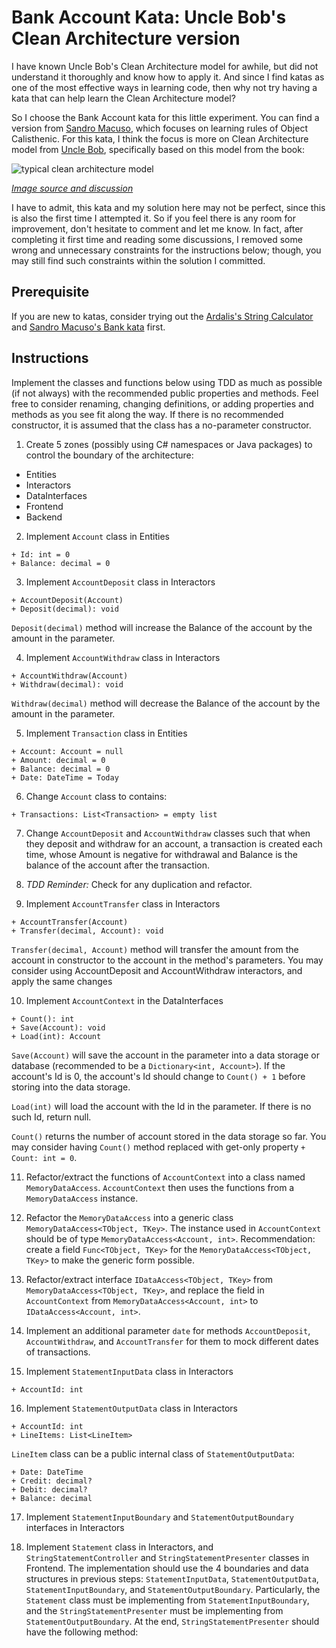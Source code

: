# Bank Account Kata: Uncle Bob's Clean Architecture version

I have known Uncle Bob's Clean Architecture model for awhile, but did not understand it thoroughly and know how to apply it. And since I find katas as one of the most effective ways in learning code, then why not try having a kata that can help learn the Clean Architecture model?

So I choose the Bank Account kata for this little experiment. You can find a version from [Sandro Macuso](https://github.com/sandromancuso/Bank-kata), which focuses on learning rules of Object Calisthenic. For this kata, I think the focus is more on Clean Architecture model from [Uncle Bob](https://blog.cleancoder.com/uncle-bob/2012/08/13/the-clean-architecture.html), specifically based on this model from the book: 

![typical clean architecture model](https://i.stack.imgur.com/K44FQ.jpg)

<i>[Image source and discussion](https://softwareengineering.stackexchange.com/questions/380251/clean-architecture-what-is-the-view-model)</i>

I have to admit, this kata and my solution here may not be perfect, since this is also the first time I attempted it. So if you feel there is any room for improvement, don't hesitate to comment and let me know. In fact, after completing it first time and reading some discussions, I removed some wrong and unnecessary constraints for the instructions below; though, you may still find such constraints within the solution I committed.

## Prerequisite

If you are new to katas, consider trying out the [Ardalis's String Calculator](https://www.youtube.com/watch?v=H96nnZuQO00) and [Sandro Macuso's Bank kata](https://github.com/sandromancuso/Bank-kata) first.

## Instructions

Implement the classes and functions below using TDD as much as possible (if not always) with the recommended public properties and methods. Feel free to consider renaming, changing definitions, or adding properties and methods as you see fit along the way. If there is no recommended constructor, it is assumed that the class has a no-parameter constructor.

1. Create 5 zones (possibly using C# namespaces or Java packages) to control the boundary of the architecture:

- Entities
- Interactors
- DataInterfaces
- Frontend
- Backend

2. Implement `Account` class in Entities

```
+ Id: int = 0
+ Balance: decimal = 0
```

3. Implement `AccountDeposit` class in Interactors

```
+ AccountDeposit(Account)
+ Deposit(decimal): void
```

`Deposit(decimal)` method will increase the Balance of the account by the amount in the parameter.

4. Implement `AccountWithdraw` class in Interactors

```
+ AccountWithdraw(Account)
+ Withdraw(decimal): void
```

`Withdraw(decimal)` method will decrease the Balance of the account by the amount in the parameter.

5. Implement `Transaction` class in Entities

```
+ Account: Account = null
+ Amount: decimal = 0
+ Balance: decimal = 0
+ Date: DateTime = Today
```

6. Change `Account` class to contains:

```
+ Transactions: List<Transaction> = empty list
```

7. Change `AccountDeposit` and `AccountWithdraw` classes such that when they deposit and withdraw for an account, a transaction is created each time, whose Amount is negative for withdrawal and Balance is the balance of the account after the transaction.

8. *TDD Reminder:* Check for any duplication and refactor.

9. Implement `AccountTransfer` class in Interactors

```
+ AccountTransfer(Account)
+ Transfer(decimal, Account): void
```

`Transfer(decimal, Account)` method will transfer the amount from the account in constructor to the account in the method's parameters. You may consider using AccountDeposit and AccountWithdraw interactors, and apply the same changes 

10. Implement `AccountContext` in the DataInterfaces

```
+ Count(): int
+ Save(Account): void
+ Load(int): Account
```

`Save(Account)` will save the account in the parameter into a data storage or database (recommended to be a `Dictionary<int, Account>`). If the account's Id is 0, the account's Id should change to `Count() + 1` before storing into the data storage.

`Load(int)` will load the account with the Id in the parameter. If there is no such Id, return null.

`Count()` returns the number of account stored in the data storage so far. You may consider having `Count()` method replaced with get-only property `+ Count: int = 0`.

11. Refactor/extract the functions of `AccountContext` into a class named `MemoryDataAccess`. `AccountContext` then uses the functions from a `MemoryDataAccess` instance.

12. Refactor the `MemoryDataAccess` into a generic class `MemoryDataAccess<TObject, TKey>`. The instance used in `AccountContext` should be of type `MemoryDataAccess<Account, int>`. Recommendation: create a field `Func<TObject, TKey>` for the `MemoryDataAccess<TObject, TKey>` to make the generic form possible.

13. Refactor/extract interface `IDataAccess<TObject, TKey>` from `MemoryDataAccess<TObject, TKey>`, and replace the field in `AccountContext` from `MemoryDataAccess<Account, int>` to `IDataAccess<Account, int>`.

14. Implement an additional parameter `date` for methods `AccountDeposit`, `AccountWithdraw`, and `AccountTransfer` for them to mock different dates of transactions.

15. Implement `StatementInputData` class in Interactors

```
+ AccountId: int
```

16. Implement `StatementOutputData` class in Interactors

```
+ AccountId: int
+ LineItems: List<LineItem>
```

`LineItem` class can be a public internal class of `StatementOutputData`:

```
+ Date: DateTime
+ Credit: decimal?
+ Debit: decimal?
+ Balance: decimal
```

17. Implement `StatementInputBoundary` and `StatementOutputBoundary` interfaces in Interactors

18. Implement `Statement` class in Interactors, and `StringStatementController` and `StringStatementPresenter` classes in Frontend. The implementation should use the 4 boundaries and data structures in previous steps: `StatementInputData`, `StatementOutputData`, `StatementInputBoundary`, and `StatementOutputBoundary`. Particularly, the `Statement` class must be implementing from `StatementInputBoundary`, and the `StringStatementPresenter` must be implementing from `StatementOutputBoundary`. At the end, `StringStatementPresenter` should have the following method:

```
```
